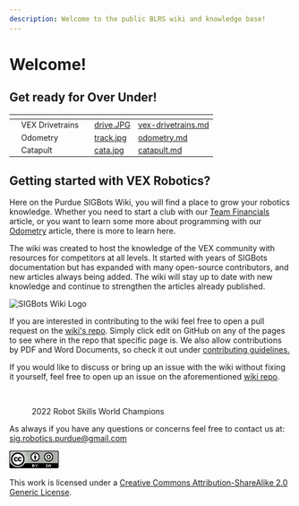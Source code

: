 ```yaml
---
description: Welcome to the public BLRS wiki and knowledge base!
---
```


# Welcome!

## Get ready for Over Under!

<table data-view="cards"><thead><tr><th></th><th></th><th></th><th data-hidden data-card-cover data-type="files"></th><th data-hidden data-card-target data-type="content-ref"></th></tr></thead><tbody><tr><td></td><td>VEX Drivetrains</td><td></td><td><a href=".gitbook/assets/drive.JPG">drive.JPG</a></td><td><a href="hardware/vex-drivetrains.md">vex-drivetrains.md</a></td></tr><tr><td></td><td>Odometry</td><td></td><td><a href=".gitbook/assets/track.jpg">track.jpg</a></td><td><a href="software/odometry.md">odometry.md</a></td></tr><tr><td></td><td>Catapult</td><td></td><td><a href=".gitbook/assets/cata.jpg">cata.jpg</a></td><td><a href="hardware/shooting-mechanisms/catapult.md">catapult.md</a></td></tr></tbody></table>

## Getting started with VEX Robotics?

Here on the Purdue SIGBots Wiki, you will find a place to grow your robotics knowledge. Whether you need to start a club with our [Team Financials](https://wiki.purduesigbots.com/team-administration/team-finances) article, or you want to learn some more about programming with our [Odometry](https://wiki.purduesigbots.com/software/odometry) article, there is more to learn here.

The wiki was created to host the knowledge of the VEX community with resources for competitors at all levels. It started with years of SIGBots documentation but has expanded with many open-source contributors, and new articles always being added. The wiki will stay up to date with new knowledge and continue to strengthen the articles already published.&#x20;

![SIGBots Wiki Logo](.gitbook/assets/imageedit\_2\_8332098914\_50.png)

If you are interested in contributing to the wiki feel free to open a pull request on the [wiki's repo](https://github.com/purduesigbots/BLRS-Wiki). Simply click edit on GitHub on any of the pages to see where in the repo that specific page is. We also allow contributions by PDF and Word Documents, so check it out under [contributing guidelines.](contributing-guidelines/)

If you would like to discuss or bring up an issue with the wiki without fixing it yourself, feel free to open up an issue on the aforementioned [wiki repo](https://github.com/purduesigbots/BLRS-Wiki).

<figure><img src=".gitbook/assets/52053752357_eccd2393c9_o.jpeg" alt=""><figcaption><p>2022 Robot Skills World Champions</p></figcaption></figure>

As always if you have any questions or concerns feel free to contact us at: [sig.robotics.purdue@gmail.com](mailto:Sig.robotics.purdue@gmail.com)

![](<.gitbook/assets/image (12) (1).png>)

&#x20;This work is licensed under a [Creative Commons Attribution-ShareAlike 2.0 Generic License](https://creativecommons.org/licenses/by-sa/2.0/).
